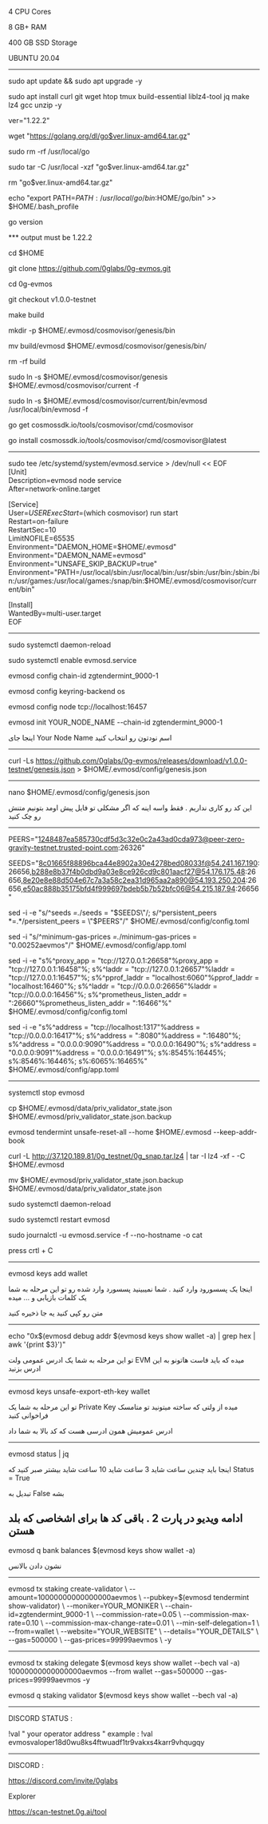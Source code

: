 4 CPU Cores

8 GB+ RAM

400 GB SSD Storage

UBUNTU 20.04

-----------------------------------------------


sudo apt update && sudo apt upgrade -y

sudo apt install curl git wget htop tmux build-essential liblz4-tool jq make lz4 gcc unzip -y


ver="1.22.2"

wget "https://golang.org/dl/go$ver.linux-amd64.tar.gz"

sudo rm -rf /usr/local/go

sudo tar -C /usr/local -xzf "go$ver.linux-amd64.tar.gz"


rm "go$ver.linux-amd64.tar.gz"


echo "export PATH=$PATH:/usr/local/go/bin:$HOME/go/bin" >> $HOME/.bash_profile



go version 

*** output must be 1.22.2


cd $HOME


git clone https://github.com/0glabs/0g-evmos.git


cd 0g-evmos


git checkout v1.0.0-testnet

make build




mkdir -p $HOME/.evmosd/cosmovisor/genesis/bin


mv build/evmosd $HOME/.evmosd/cosmovisor/genesis/bin/


rm -rf build



sudo ln -s $HOME/.evmosd/cosmovisor/genesis $HOME/.evmosd/cosmovisor/current -f


sudo ln -s $HOME/.evmosd/cosmovisor/current/bin/evmosd /usr/local/bin/evmosd -f


go get cosmossdk.io/tools/cosmovisor/cmd/cosmovisor


go install cosmossdk.io/tools/cosmovisor/cmd/cosmovisor@latest

--------------------------------------------------------------------


sudo tee /etc/systemd/system/evmosd.service > /dev/null << EOF    
[Unit]    
Description=evmosd node service    
After=network-online.target   
 
[Service]     
User=$USER    
ExecStart=$(which cosmovisor) run start     
Restart=on-failure    
RestartSec=10    
LimitNOFILE=65535    
Environment="DAEMON_HOME=$HOME/.evmosd"   
Environment="DAEMON_NAME=evmosd"    
Environment="UNSAFE_SKIP_BACKUP=true"     
Environment="PATH=/usr/local/sbin:/usr/local/bin:/usr/sbin:/usr/bin:/sbin:/bin:/usr/games:/usr/local/games:/snap/bin:$HOME/.evmosd/cosmovisor/current/bin"    

[Install]     
WantedBy=multi-user.target    
EOF    


------------------------------------------------------------------------------------------


sudo systemctl daemon-reload

sudo systemctl enable evmosd.service


evmosd config chain-id zgtendermint_9000-1


evmosd config keyring-backend os


evmosd config node tcp://localhost:16457

evmosd init YOUR_NODE_NAME  --chain-id zgtendermint_9000-1

اینجا جای 
Your Node Name
اسم نودتون رو انتخاب کنید


-------------------------------------------------------------------------

curl -Ls https://github.com/0glabs/0g-evmos/releases/download/v1.0.0-testnet/genesis.json > $HOME/.evmosd/config/genesis.json 

----------------------------------------------------------

nano $HOME/.evmosd/config/genesis.json

 این کد رو کاری نداریم . فقط واسه اینه که اگر مشکلی تو فایل پیش اومد بتونیم متنش رو چک کنید



----------------------------------------------------------


PEERS="1248487ea585730cdf5d3c32e0c2a43ad0cda973@peer-zero-gravity-testnet.trusted-point.com:26326"


SEEDS="8c01665f88896bca44e8902a30e4278bed08033f@54.241.167.190:26656,b288e8b37f4b0dbd9a03e8ce926cd9c801aacf27@54.176.175.48:26656,8e20e8e88d504e67c7a3a58c2ea31d965aa2a890@54.193.250.204:26656,e50ac888b35175bfd4f999697bdeb5b7b52bfc06@54.215.187.94:26656"


sed -i -e "s/^seeds *=.*/seeds = \"$SEEDS\"/; s/^persistent_peers *=.*/persistent_peers = \"$PEERS\"/" $HOME/.evmosd/config/config.toml


sed -i "s/^minimum-gas-prices *=.*/minimum-gas-prices = \"0.00252aevmos\"/" $HOME/.evmosd/config/app.toml



sed -i -e "s%^proxy_app = \"tcp://127.0.0.1:26658\"%proxy_app = \"tcp://127.0.0.1:16458\"%; s%^laddr = \"tcp://127.0.0.1:26657\"%laddr = \"tcp://127.0.0.1:16457\"%; s%^pprof_laddr = \"localhost:6060\"%pprof_laddr = \"localhost:16460\"%; s%^laddr = \"tcp://0.0.0.0:26656\"%laddr = \"tcp://0.0.0.0:16456\"%; s%^prometheus_listen_addr = \":26660\"%prometheus_listen_addr = \":16466\"%" $HOME/.evmosd/config/config.toml


sed -i -e "s%^address = \"tcp://localhost:1317\"%address = \"tcp://0.0.0.0:16417\"%; s%^address = \":8080\"%address = \":16480\"%; s%^address = \"0.0.0.0:9090\"%address = \"0.0.0.0:16490\"%; s%^address = \"0.0.0.0:9091\"%address = \"0.0.0.0:16491\"%; s%:8545%:16445%; s%:8546%:16446%; s%:6065%:16465%" $HOME/.evmosd/config/app.toml


---------------------------------------------

systemctl stop evmosd

cp $HOME/.evmosd/data/priv_validator_state.json $HOME/.evmosd/priv_validator_state.json.backup


evmosd tendermint unsafe-reset-all --home $HOME/.evmosd --keep-addr-book


curl -L http://37.120.189.81/0g_testnet/0g_snap.tar.lz4 | tar -I lz4 -xf - -C $HOME/.evmosd


mv $HOME/.evmosd/priv_validator_state.json.backup $HOME/.evmosd/data/priv_validator_state.json



sudo systemctl daemon-reload


sudo systemctl restart evmosd


sudo journalctl -u evmosd.service -f --no-hostname -o cat

press crtl + C

---------------------------------------------------------------------


evmosd keys add wallet

اینجا یک پسسورود وارد کنید . شما نمیبینید پسسورد وارد شده رو 
تو این مرحله به شما یک کلمات بازیابی و ... میده 

متن رو کپی کنید یه جا ذخیره کنید

---------------------------------------------------------------------

echo "0x$(evmosd debug addr $(evmosd keys show wallet -a) | grep hex | awk '{print $3}')"

تو این مرحله به شما یک  ادرس عمومی ولت 
EVM
میده که باید فاست هاتونو به این ادرس بزنید

---------------------------------------------------------------------

evmosd keys unsafe-export-eth-key wallet

تو این مرحله به شما یک 
Private Key
میده از ولتی که ساخته میتونید تو متامسک فراخوانی کنید

ادرس عمومیش همون ادرسی هست که کد بالا به شما داد


---------------------------------------------------------------------

evmosd status | jq


اینجا باید چندین ساعت شاید 3 ساعت شاید 10 ساعت شاید بیشتر صبر کنید که 
Status = True 

تبدیل به 
False
بشه

ادامه ویدیو در پارت 2 . باقی کد ها برای اشخاصی که بلد هستن
---------------------------------------------------------------

evmosd q bank balances $(evmosd keys show wallet -a)

نشون دادن بالانس


-----------------------------------------------------------------

evmosd tx staking create-validator \ 
  --amount=10000000000000000aevmos \ 
  --pubkey=$(evmosd tendermint show-validator) \ 
  --moniker=YOUR_MONIKER \ 
  --chain-id=zgtendermint_9000-1 \ 
  --commission-rate=0.05 \ 
  --commission-max-rate=0.10 \ 
  --commission-max-change-rate=0.01 \ 
  --min-self-delegation=1 \ 
  --from=wallet \ 
  --website="YOUR_WEBSITE" \ 
  --details="YOUR_DETAILS" \ 
  --gas=500000 \ 
  --gas-prices=99999aevmos \ 
  -y 

--------------------------------------------------------

evmosd tx staking delegate $(evmosd keys show wallet --bech val -a) 10000000000000000aevmos --from wallet --gas=500000 --gas-prices=99999aevmos -y


evmosd q staking validator $(evmosd keys show wallet --bech val -a)

--------------------------------------------------------

DISCORD STATUS :

!val " your operator address "
example : !val evmosvaloper18d0wu8ks4ftwuadf1tr9vakxs4karr9vhqugqy

-----------------------------------------------------------------------


DISCORD : 

https://discord.com/invite/0glabs

Explorer

https://scan-testnet.0g.ai/tool
















